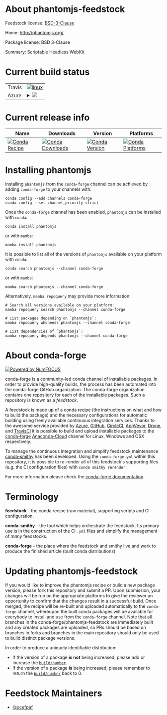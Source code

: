 About phantomjs-feedstock
=========================

Feedstock license: [BSD-3-Clause](https://github.com/conda-forge/phantomjs-feedstock/blob/main/LICENSE.txt)

Home: http://phantomjs.org/

Package license: BSD 3-Clause

Summary: Scriptable Headless WebKit

Current build status
====================


<table><tr>
    <td>Travis</td>
    <td>
      <a href="https://app.travis-ci.com/conda-forge/phantomjs-feedstock">
        <img alt="linux" src="https://img.shields.io/travis/com/conda-forge/phantomjs-feedstock/main.svg?label=Linux">
      </a>
    </td>
  </tr>
    
  <tr>
    <td>Azure</td>
    <td>
      <details>
        <summary>
          <a href="https://dev.azure.com/conda-forge/feedstock-builds/_build/latest?definitionId=4069&branchName=main">
            <img src="https://dev.azure.com/conda-forge/feedstock-builds/_apis/build/status/phantomjs-feedstock?branchName=main">
          </a>
        </summary>
        <table>
          <thead><tr><th>Variant</th><th>Status</th></tr></thead>
          <tbody><tr>
              <td>linux_64</td>
              <td>
                <a href="https://dev.azure.com/conda-forge/feedstock-builds/_build/latest?definitionId=4069&branchName=main">
                  <img src="https://dev.azure.com/conda-forge/feedstock-builds/_apis/build/status/phantomjs-feedstock?branchName=main&jobName=linux&configuration=linux%20linux_64_" alt="variant">
                </a>
              </td>
            </tr><tr>
              <td>linux_aarch64</td>
              <td>
                <a href="https://dev.azure.com/conda-forge/feedstock-builds/_build/latest?definitionId=4069&branchName=main">
                  <img src="https://dev.azure.com/conda-forge/feedstock-builds/_apis/build/status/phantomjs-feedstock?branchName=main&jobName=linux&configuration=linux%20linux_aarch64_" alt="variant">
                </a>
              </td>
            </tr><tr>
              <td>linux_ppc64le</td>
              <td>
                <a href="https://dev.azure.com/conda-forge/feedstock-builds/_build/latest?definitionId=4069&branchName=main">
                  <img src="https://dev.azure.com/conda-forge/feedstock-builds/_apis/build/status/phantomjs-feedstock?branchName=main&jobName=linux&configuration=linux%20linux_ppc64le_" alt="variant">
                </a>
              </td>
            </tr><tr>
              <td>osx_64</td>
              <td>
                <a href="https://dev.azure.com/conda-forge/feedstock-builds/_build/latest?definitionId=4069&branchName=main">
                  <img src="https://dev.azure.com/conda-forge/feedstock-builds/_apis/build/status/phantomjs-feedstock?branchName=main&jobName=osx&configuration=osx%20osx_64_" alt="variant">
                </a>
              </td>
            </tr><tr>
              <td>win_64</td>
              <td>
                <a href="https://dev.azure.com/conda-forge/feedstock-builds/_build/latest?definitionId=4069&branchName=main">
                  <img src="https://dev.azure.com/conda-forge/feedstock-builds/_apis/build/status/phantomjs-feedstock?branchName=main&jobName=win&configuration=win%20win_64_" alt="variant">
                </a>
              </td>
            </tr>
          </tbody>
        </table>
      </details>
    </td>
  </tr>
</table>

Current release info
====================

| Name | Downloads | Version | Platforms |
| --- | --- | --- | --- |
| [![Conda Recipe](https://img.shields.io/badge/recipe-phantomjs-green.svg)](https://anaconda.org/conda-forge/phantomjs) | [![Conda Downloads](https://img.shields.io/conda/dn/conda-forge/phantomjs.svg)](https://anaconda.org/conda-forge/phantomjs) | [![Conda Version](https://img.shields.io/conda/vn/conda-forge/phantomjs.svg)](https://anaconda.org/conda-forge/phantomjs) | [![Conda Platforms](https://img.shields.io/conda/pn/conda-forge/phantomjs.svg)](https://anaconda.org/conda-forge/phantomjs) |

Installing phantomjs
====================

Installing `phantomjs` from the `conda-forge` channel can be achieved by adding `conda-forge` to your channels with:

```
conda config --add channels conda-forge
conda config --set channel_priority strict
```

Once the `conda-forge` channel has been enabled, `phantomjs` can be installed with `conda`:

```
conda install phantomjs
```

or with `mamba`:

```
mamba install phantomjs
```

It is possible to list all of the versions of `phantomjs` available on your platform with `conda`:

```
conda search phantomjs --channel conda-forge
```

or with `mamba`:

```
mamba search phantomjs --channel conda-forge
```

Alternatively, `mamba repoquery` may provide more information:

```
# Search all versions available on your platform:
mamba repoquery search phantomjs --channel conda-forge

# List packages depending on `phantomjs`:
mamba repoquery whoneeds phantomjs --channel conda-forge

# List dependencies of `phantomjs`:
mamba repoquery depends phantomjs --channel conda-forge
```


About conda-forge
=================

[![Powered by
NumFOCUS](https://img.shields.io/badge/powered%20by-NumFOCUS-orange.svg?style=flat&colorA=E1523D&colorB=007D8A)](https://numfocus.org)

conda-forge is a community-led conda channel of installable packages.
In order to provide high-quality builds, the process has been automated into the
conda-forge GitHub organization. The conda-forge organization contains one repository
for each of the installable packages. Such a repository is known as a *feedstock*.

A feedstock is made up of a conda recipe (the instructions on what and how to build
the package) and the necessary configurations for automatic building using freely
available continuous integration services. Thanks to the awesome service provided by
[Azure](https://azure.microsoft.com/en-us/services/devops/), [GitHub](https://github.com/),
[CircleCI](https://circleci.com/), [AppVeyor](https://www.appveyor.com/),
[Drone](https://cloud.drone.io/welcome), and [TravisCI](https://travis-ci.com/)
it is possible to build and upload installable packages to the
[conda-forge](https://anaconda.org/conda-forge) [Anaconda-Cloud](https://anaconda.org/)
channel for Linux, Windows and OSX respectively.

To manage the continuous integration and simplify feedstock maintenance
[conda-smithy](https://github.com/conda-forge/conda-smithy) has been developed.
Using the ``conda-forge.yml`` within this repository, it is possible to re-render all of
this feedstock's supporting files (e.g. the CI configuration files) with ``conda smithy rerender``.

For more information please check the [conda-forge documentation](https://conda-forge.org/docs/).

Terminology
===========

**feedstock** - the conda recipe (raw material), supporting scripts and CI configuration.

**conda-smithy** - the tool which helps orchestrate the feedstock.
                   Its primary use is in the construction of the CI ``.yml`` files
                   and simplify the management of *many* feedstocks.

**conda-forge** - the place where the feedstock and smithy live and work to
                  produce the finished article (built conda distributions)


Updating phantomjs-feedstock
============================

If you would like to improve the phantomjs recipe or build a new
package version, please fork this repository and submit a PR. Upon submission,
your changes will be run on the appropriate platforms to give the reviewer an
opportunity to confirm that the changes result in a successful build. Once
merged, the recipe will be re-built and uploaded automatically to the
`conda-forge` channel, whereupon the built conda packages will be available for
everybody to install and use from the `conda-forge` channel.
Note that all branches in the conda-forge/phantomjs-feedstock are
immediately built and any created packages are uploaded, so PRs should be based
on branches in forks and branches in the main repository should only be used to
build distinct package versions.

In order to produce a uniquely identifiable distribution:
 * If the version of a package **is not** being increased, please add or increase
   the [``build/number``](https://docs.conda.io/projects/conda-build/en/latest/resources/define-metadata.html#build-number-and-string).
 * If the version of a package **is** being increased, please remember to return
   the [``build/number``](https://docs.conda.io/projects/conda-build/en/latest/resources/define-metadata.html#build-number-and-string)
   back to 0.

Feedstock Maintainers
=====================

* [@ocefpaf](https://github.com/ocefpaf/)


